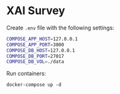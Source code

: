 # XAI Survey

Create `.env` file with the following settings:

```bash
COMPOSE_APP_HOST=127.0.0.1
COMPOSE_APP_PORT=3000
COMPOSE_DB_HOST=127.0.0.1
COMPOSE_DB_PORT=27017
COMPOSE_DB_VOL=./data
```

Run containers:

```
docker-compose up -d
```
